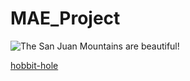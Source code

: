 # MAE_Project
![The San Juan Mountains are beautiful!](/blob/master/app/src/main/res/drawable/graduation.png)


[hobbit-hole][1]

[1]: https://en.wikipedia.org/wiki/Hobbit#Lifestyle
